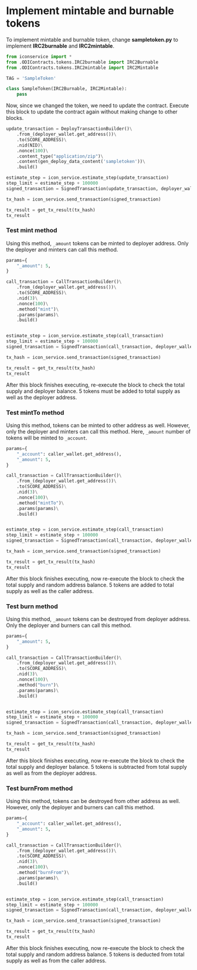 # Implement mintable and burnable tokens

To implement mintable and burnable token, change **sampletoken.py** to implement **IRC2burnable** and **IRC2mintable**.<br>

```Python
from iconservice import *
from .ODIContracts.tokens.IRC2burnable import IRC2Burnable
from .ODIContracts.tokens.IRC2mintable import IRC2Mintable

TAG = 'SampleToken'

class SampleToken(IRC2Burnable, IRC2Mintable):
    pass
```

Now, since we changed the token, we need to update the contract. Execute this block to update the contract again without making change to other blocks.

```Python
update_transaction = DeployTransactionBuilder()\
    .from_(deployer_wallet.get_address())\
    .to(SCORE_ADDRESS)\
    .nid(NID)\
    .nonce(100)\
    .content_type("application/zip")\
    .content(gen_deploy_data_content('sampletoken'))\
    .build()

estimate_step = icon_service.estimate_step(update_transaction)
step_limit = estimate_step + 100000
signed_transaction = SignedTransaction(update_transaction, deployer_wallet, step_limit)

tx_hash = icon_service.send_transaction(signed_transaction)

tx_result = get_tx_result(tx_hash)
tx_result
```


### Test mint method
Using this method, `_amount` tokens can be minted to deployer address. Only the deployer and minters can call this method.
```Python
params={
    "_amount": 5,
}

call_transaction = CallTransactionBuilder()\
    .from_(deployer_wallet.get_address())\
    .to(SCORE_ADDRESS)\
    .nid(3)\
    .nonce(100)\
    .method("mint")\
    .params(params)\
    .build()


estimate_step = icon_service.estimate_step(call_transaction)
step_limit = estimate_step + 100000
signed_transaction = SignedTransaction(call_transaction, deployer_wallet, step_limit)

tx_hash = icon_service.send_transaction(signed_transaction)

tx_result = get_tx_result(tx_hash)
tx_result
```
After this block finishes executing, re-execute the block to check the total supply and deployer balance. 5 tokens must be added to total supply as well as the deployer address. 

### Test mintTo method

Using this method, tokens can be minted to other address as well. However, only the deployer and minters can call this method. Here, `_amount` number of tokens will be minted to `_account`.
```Python
params={
    "_account": caller_wallet.get_address(),
    "_amount": 5,
}

call_transaction = CallTransactionBuilder()\
    .from_(deployer_wallet.get_address())\
    .to(SCORE_ADDRESS)\
    .nid(3)\
    .nonce(100)\
    .method("mintTo")\
    .params(params)\
    .build()


estimate_step = icon_service.estimate_step(call_transaction)
step_limit = estimate_step + 100000
signed_transaction = SignedTransaction(call_transaction, deployer_wallet, step_limit)

tx_hash = icon_service.send_transaction(signed_transaction)

tx_result = get_tx_result(tx_hash)
tx_result
```
After this block finishes executing, now re-execute the block to check the total supply and random address balance. 5 tokens are added to total supply as well as the caller address.  

### Test burn method
Using this method, `_amount` tokens can be destroyed from deployer address. Only the deployer and burners can call this method.
```Python
params={
    "_amount": 5,
}

call_transaction = CallTransactionBuilder()\
    .from_(deployer_wallet.get_address())\
    .to(SCORE_ADDRESS)\
    .nid(3)\
    .nonce(100)\
    .method("burn")\
    .params(params)\
    .build()


estimate_step = icon_service.estimate_step(call_transaction)
step_limit = estimate_step + 100000
signed_transaction = SignedTransaction(call_transaction, deployer_wallet, step_limit)

tx_hash = icon_service.send_transaction(signed_transaction)

tx_result = get_tx_result(tx_hash)
tx_result
```
After this block finishes executing, now re-execute the block to check the total supply and deployer balance. 5 tokens is subtracted from total supply as well as from the deployer address. 

### Test burnFrom method
Using this method, tokens can be destroyed from other address as well. However, only the deployer and burners can call this method.
```Python
params={
    "_account": caller_wallet.get_address(),
    "_amount": 5,
}

call_transaction = CallTransactionBuilder()\
    .from_(deployer_wallet.get_address())\
    .to(SCORE_ADDRESS)\
    .nid(3)\
    .nonce(100)\
    .method("burnFrom")\
    .params(params)\
    .build()


estimate_step = icon_service.estimate_step(call_transaction)
step_limit = estimate_step + 100000
signed_transaction = SignedTransaction(call_transaction, deployer_wallet, step_limit)

tx_hash = icon_service.send_transaction(signed_transaction)

tx_result = get_tx_result(tx_hash)
tx_result
```

After this block finishes executing, now re-execute the block to check the total supply and random address balance. 5 tokens is deducted from total supply as well as from the caller address. 
